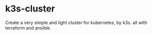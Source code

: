 # k3s-cluster
Create a very simple and light cluster for kubernetes, by k3s. all with terraform and ansible.
